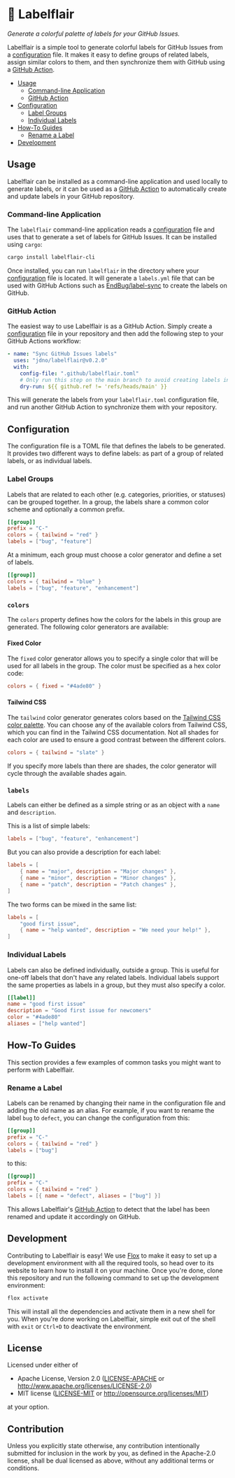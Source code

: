 # 🌈 Labelflair

_Generate a colorful palette of labels for your GitHub Issues._

Labelflair is a simple tool to generate colorful labels for GitHub Issues from a
[configuration] file. It makes it easy to define groups of related labels,
assign similar colors to them, and then synchronize them with GitHub using a
[GitHub Action].

- [Usage](#usage)
  - [Command-line Application](#command-line-application)
  - [GitHub Action](#github-action)
- [Configuration](#configuration)
  - [Label Groups](#label-groups)
  - [Individual Labels](#individual-labels)
- [How-To Guides](#how-to-guides)
  - [Rename a Label](#rename-a-label)
- [Development](#development)

## Usage

Labelflair can be installed as a command-line application and used locally to
generate labels, or it can be used as a [GitHub Action] to automatically create
and update labels in your GitHub repository.

### Command-line Application

The `labelflair` command-line application reads a [configuration] file and uses
that to generate a set of labels for GitHub Issues. It can be installed using
`cargo`:

```bash
cargo install labelflair-cli
```

Once installed, you can run `labelflair` in the directory where your
[configuration] file is located. It will generate a `labels.yml` file that can
be used with GitHub Actions such as [EndBug/label-sync] to create the labels
on GitHub.

### GitHub Action

The easiest way to use Labelflair is as a GitHub Action. Simply create a
[configuration] file in your repository and then add the following step to your
GitHub Actions workflow:

```yaml
- name: "Sync GitHub Issues labels"
  uses: "jdno/labelflair@v0.2.0"
  with:
    config-file: ".github/labelflair.toml"
    # Only run this step on the main branch to avoid creating labels in pull requests
    dry-run: ${{ github.ref != 'refs/heads/main' }}
```

This will generate the labels from your `labelflair.toml` configuration file,
and run another GitHub Action to synchronize them with your repository.

## Configuration

The configuration file is a TOML file that defines the labels to be generated.
It provides two different ways to define labels: as part of a group of related
labels, or as individual labels.

### Label Groups

Labels that are related to each other (e.g. categories, priorities, or statuses)
can be grouped together. In a group, the labels share a common color scheme and
optionally a common prefix.

```toml
[[group]]
prefix = "C-"
colors = { tailwind = "red" }
labels = ["bug", "feature"]
```

At a minimum, each group must choose a color generator and define a set of
labels.

```toml
[[group]]
colors = { tailwind = "blue" }
labels = ["bug", "feature", "enhancement"]
```

### `colors`

The `colors` property defines how the colors for the labels in this group are
generated. The following color generators are available:

#### Fixed Color

The `fixed` color generator allows you to specify a single color that will be
used for all labels in the group. The color must be specified as a hex color
code:

```toml
colors = { fixed = "#4ade80" }
```

#### Tailwind CSS

The `tailwind` color generator generates colors based on the
[Tailwind CSS color palette][tailwind]. You can choose any of the available
colors from Tailwind CSS, which you can find in the Tailwind CSS documentation.
Not all shades for each color are used to ensure a good contrast between the
different colors.

```toml
colors = { tailwind = "slate" }
```

If you specify more labels than there are shades, the color generator will cycle
through the available shades again.

### `labels`

Labels can either be defined as a simple string or as an object with a `name`
and `description`.

This is a list of simple labels:

```toml
labels = ["bug", "feature", "enhancement"]
```

But you can also provide a description for each label:

```toml
labels = [
    { name = "major", description = "Major changes" },
    { name = "minor", description = "Minor changes" },
    { name = "patch", description = "Patch changes" },
]
```

The two forms can be mixed in the same list:

```toml
labels = [
    "good first issue",
    { name = "help wanted", description = "We need your help!" },
]
```

### Individual Labels

Labels can also be defined individually, outside a group. This is useful for
one-off labels that don't have any related labels. Individual labels support the
same properties as labels in a group, but they must also specify a color.

```toml
[[label]]
name = "good first issue"
description = "Good first issue for newcomers"
color = "#4ade80"
aliases = ["help wanted"]
```

## How-To Guides

This section provides a few examples of common tasks you might want to perform
with Labelflair.

### Rename a Label

Labels can be renamed by changing their name in the configuration file and
adding the old name as an alias. For example, if you want to rename the label
`bug` to `defect`, you can change the configuration from this:

```toml
[[group]]
prefix = "C-"
colors = { tailwind = "red" }
labels = ["bug"]
```

to this:

```toml
[[group]]
prefix = "C-"
colors = { tailwind = "red" }
labels = [{ name = "defect", aliases = ["bug"] }]
```

This allows Labelflair's [GitHub Action] to detect that the label has been
renamed and update it accordingly on GitHub.

## Development

Contributing to Labelflair is easy! We use [Flox] to make it easy to set up a
development environment with all the required tools, so head over to its website
to learn how to install it on your machine. Once you're done, clone this
repository and run the following command to set up the development environment:

```bash
flox activate
```

This will install all the dependencies and activate them in a new shell for you.
When you're done working on Labelflair, simple exit out of the shell with `exit`
or `Ctrl+D` to deactivate the environment.

## License

Licensed under either of

- Apache License, Version 2.0 ([LICENSE-APACHE](LICENSE-APACHE)
  or <http://www.apache.org/licenses/LICENSE-2.0>)
- MIT license ([LICENSE-MIT](LICENSE-MIT)
  or <http://opensource.org/licenses/MIT>)

at your option.

## Contribution

Unless you explicitly state otherwise, any contribution intentionally submitted
for inclusion in the work by you, as defined in the Apache-2.0 license, shall be
dual licensed as above, without any additional terms or conditions.

[configuration]: #configuration
[EndBug/label-sync]: https://github.com/EndBug/label-sync
[flox]: https://flox.dev
[github action]: https://github.com/marketplace/actions/labelflair
[tailwind]: https://tailwindcss.com/docs/colors
